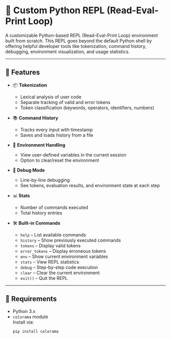 # 🔁 Custom Python REPL (Read-Eval-Print Loop)

A customizable Python-based REPL (Read-Eval-Print Loop) environment built from scratch. This REPL goes beyond the default Python shell by offering helpful developer tools like tokenization, command history, debugging, environment visualization, and usage statistics.

---

## 🚀 Features

- 📦 **Tokenization**
  - Lexical analysis of user code
  - Separate tracking of valid and error tokens
  - Token classification (keywords, operators, identifiers, numbers)

- 📚 **Command History**
  - Tracks every input with timestamp
  - Saves and loads history from a file

- 🧠 **Environment Handling**
  - View user-defined variables in the current session
  - Option to clear/reset the environment

- 🐞 **Debug Mode**
  - Line-by-line debugging
  - See tokens, evaluation results, and environment state at each step

- 📊 **Stats**
  - Number of commands executed
  - Total history entries

- 🛠️ **Built-in Commands**
  - `help` – List available commands
  - `history` – Show previously executed commands
  - `tokens` – Display valid tokens
  - `error_tokens` – Display erroneous tokens
  - `env` – Show current environment variables
  - `stats` – View REPL statistics
  - `debug` – Step-by-step code execution
  - `clear` – Clear the current environment
  - `exit()` – Quit the REPL


---

## 🔧 Requirements

- Python 3.x
- `colorama` module  
  Install via:
  ```bash
  pip install colorama

